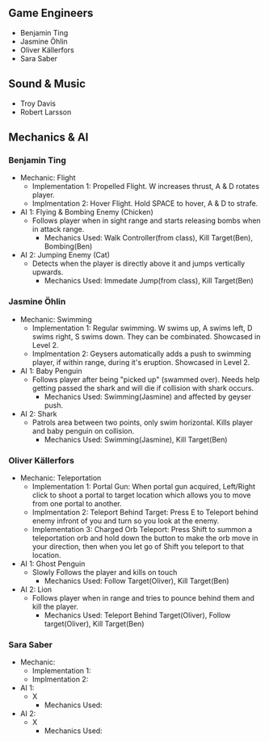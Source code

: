 ## Game Engineers
- Benjamin Ting
- Jasmine Öhlin
- Oliver Källerfors
- Sara Saber

## Sound & Music
- Troy Davis
- Robert Larsson

## Mechanics & AI
### Benjamin Ting
- Mechanic: Flight
  - Implementation 1: Propelled Flight. W increases thrust, A & D rotates player. 
  - Implmentation 2: Hover Flight. Hold SPACE to hover, A & D to strafe.
- AI 1: Flying & Bombing Enemy (Chicken)
  - Follows player when in sight range and starts releasing bombs when in attack range.
     - Mechanics Used: Walk Controller(from class), Kill Target(Ben), Bombing(Ben)
- AI 2: Jumping Enemy (Cat)
   - Detects when the player is directly above it and jumps vertically upwards.
     - Mechanics Used: Immedate Jump(from class), Kill Target(Ben)
### Jasmine Öhlin
- Mechanic: Swimming
  - Implementation 1: Regular swimming. W swims up, A swims left, D swims right, S swims down. They can be combinated. Showcased in Level 2.
  - Implmentation 2: Geysers automatically adds a push to swimming player, if within range, during it's eruption. Showcased in Level 2.
- AI 1: Baby Penguin
  - Follows player after being "picked up" (swammed over). Needs help getting passed the shark and will die if collision with shark occurs.
     - Mechanics Used: Swimming(Jasmine) and affected by geyser push.
- AI 2: Shark
   - Patrols area between two points, only swim horizontal. Kills player and baby penguin on collision.
     - Mechanics Used: Swimming(Jasmine), Kill Target(Ben)
### Oliver Källerfors
- Mechanic: Teleportation
  - Implementation 1: Portal Gun: When portal gun acquired, Left/Right click to shoot a portal to target location which allows you to move from one portal to another.
  - Implmentation 2: Teleport Behind Target: Press E to Teleport behind enemy infront of you and turn so you look at the enemy.
  - Implementation 3: Charged Orb Teleport: Press Shift to summon a teleportation orb and hold down the button to make the orb move in your direction, then when you let go of Shift you teleport to that location.
- AI 1: Ghost Penguin
  - Slowly Follows the player and kills on touch
     - Mechanics Used: Follow Target(Oliver), Kill Target(Ben)
- AI 2: Lion
  - Follows player when in range and tries to pounce behind them and kill the player.
     - Mechanics Used: Teleport Behind Target(Oliver), Follow target(Oliver), Kill Target(Ben)
### Sara Saber
- Mechanic: 
  - Implementation 1:  
  - Implmentation 2:
- AI 1: 
  - X
     - Mechanics Used: 
- AI 2: 
   - X
     - Mechanics Used:
